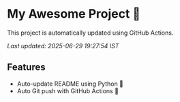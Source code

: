 # My Awesome Project 🚀

This project is automatically updated using GitHub Actions.

_Last updated: 2025-06-29 19:27:54 IST_

## Features
- Auto-update README using Python 🐍
- Auto Git push with GitHub Actions 🤖
